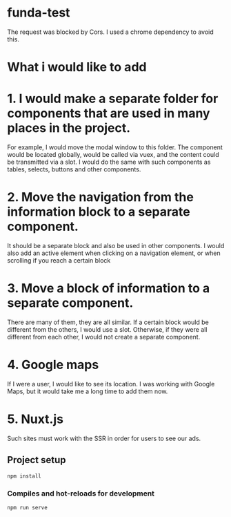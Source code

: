 # funda-test

The request was blocked by Cors. I used a chrome dependency to avoid this.

# What i would like to add

# 1. I would make a separate folder for components that are used in many places in the project.
For example, I would move the modal window to this folder. The component would be located globally, would be called via vuex, and the content could be transmitted via a slot. I would do the same with such components as tables, selects, buttons and other components.

# 2. Move the navigation from the information block to a separate component.
It should be a separate block and also be used in other components. I would also add an active element when clicking on a navigation element, or when scrolling if you reach a certain block

# 3. Move a block of information to a separate component.
There are many of them, they are all similar. If a certain block would be different from the others, I would use a slot. Otherwise, if they were all different from each other, I would not create a separate component.

# 4. Google maps
If I were a user, I would like to see its location. I was working with Google Maps, but it would take me a long time to add them now.

# 5. Nuxt.js
Such sites must work with the SSR in order for users to see our ads.

## Project setup
```
npm install
```

### Compiles and hot-reloads for development
```
npm run serve
```
